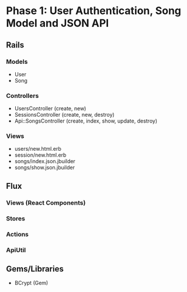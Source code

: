 # Phase 1: User Authentication, Song Model and JSON API

## Rails
### Models
* User
* Song

### Controllers
* UsersController (create, new)
* SessionsController (create, new, destroy)
* Api::SongsController (create, index, show, update, destroy)

### Views
* users/new.html.erb
* session/new.html.erb
* songs/index.json.jbuilder
* songs/show.json.jbuilder

## Flux
### Views (React Components)

### Stores

### Actions

### ApiUtil

## Gems/Libraries
* BCrypt (Gem)
